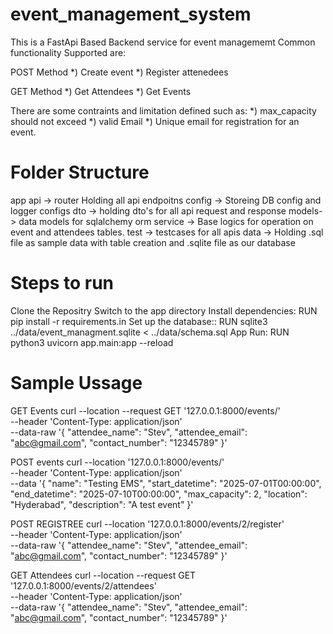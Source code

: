 # event_management_system

This is a FastApi Based Backend service for event managememt
Common functionality Supported are:

POST Method
    *) Create event
    *) Register attenedees

GET Method
    *) Get Attendees
    *) Get Events

There are some contraints and limitation defined such as:
    *) max_capacity should not exceed
    *) valid Email
    *) Unique email for registration for an event.

# Folder Structure
app
    api -> router Holding all api endpoitns
    config -> Storeing DB config and logger configs
    dto -> holding dto's for all api request and response
    models-> data models for sqlalchemy orm
    service -> Base logics for operation on event and attendees tables.
    test -> testcases for all apis
data -> Holding .sql file as sample data with table creation and .sqlite file as our database

# Steps to run
Clone the Repositry
Switch to the app directory
Install dependencies: RUN pip install -r requirements.in
Set up the database:: RUN sqlite3 ../data/event_managment.sqlite < ../data/schema.sql
App Run: RUN python3 uvicorn app.main:app --reload


# Sample Ussage
GET Events
curl --location --request GET '127.0.0.1:8000/events/' \
--header 'Content-Type: application/json' \
--data-raw '{
    "attendee_name": "Stev",
    "attendee_email": "abc@gmail.com",
    "contact_number": "12345789"
}'

POST events
curl --location '127.0.0.1:8000/events/' \
--header 'Content-Type: application/json' \
--data '{
    "name": "Testing EMS",
    "start_datetime": "2025-07-01T00:00:00",
    "end_datetime": "2025-07-10T00:00:00",
    "max_capacity": 2,
    "location": "Hyderabad",
    "description": "A test event"
}'

POST REGISTREE
curl --location '127.0.0.1:8000/events/2/register' \
--header 'Content-Type: application/json' \
--data-raw '{
    "attendee_name": "Stev",
    "attendee_email": "abc@gmail.com",
    "contact_number": "12345789"
}'

GET Attendees
curl --location --request GET '127.0.0.1:8000/events/2/attendees' \
--header 'Content-Type: application/json' \
--data-raw '{
    "attendee_name": "Stev",
    "attendee_email": "abc@gmail.com",
    "contact_number": "12345789"
}'


